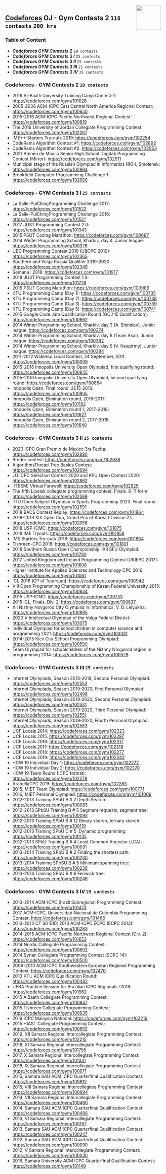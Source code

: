 <img align="right" width="80" src="https://github.com/cs-MohamedAyman/Problem-Solving-Training/blob/master/online-judges-logos/codeforces.jpg">

## [Codeforces](https://codeforces.com/) OJ - Gym Contests 2 `110 contests` `200 hrs`

### Table of Content

- ***Codeforces GYM Contests 2***     `10 contests`
- ***Codeforces GYM Contests 3 I***   `25 contests`
- ***Codeforces GYM Contests 3 II***  `25 contests`
- ***Codeforces GYM Contests 3 III*** `25 contests`
- ***Codeforces GYM Contests 3 IV***  `25 contests`

### Codeforces - GYM Contests 2 `10 contests`

- 2016 Al-Baath University Training Camp Contest-1: https://codeforces.com/gym/101028
- 2005-2006 ACM-ICPC East Central North America Regional Contest: https://codeforces.com/gym/100650
- 2015-2016 ACM-ICPC Pacific Northwest Regional Contest: https://codeforces.com/gym/100819
- The 2019 University of Jordan Collegiate Programming Contest: https://codeforces.com/gym/102267
- IME++ Starters Try-outs 2019: https://codeforces.com/gym/102254
- CodeRams Algorithm Contest #1: https://codeforces.com/gym/102892
- CodeRams Algorithm Contest #2: https://codeforces.com/gym/102953
- 2021 Ateneo de Manila Senior High School Dagitab Programming Contest (Mirror): https://codeforces.com/gym/102911
- Municipal stage of the Russian Olympiad in Informatics (ROI), Smolensk: https://codeforces.com/gym/102894
- Brookfield Computer Programming Challenge 1: https://codeforces.com/gym/102680

### Codeforces -  GYM Contests 3 I `25 contests`

- La Salle-PuiChingProgramming Challenge 2017: https://codeforces.com/gym/101522
- La Salle-PuiChingProgramming Challenge 2016: https://codeforces.com/gym/101521
- 2017 JUST Programming Contest 2.0: https://codeforces.com/gym/101343
- 2015 PSUT Coding Marathon: https://codeforces.com/gym/100687
- 2014 Winter Programming School, Kharkiv, day 4. Junior league: https://codeforces.com/gym/100376
- UBC Programming Contest 2019 (UBCPC 2019): https://codeforces.com/gym/102365
- Southern and Volga Russia Qualifier 2019-2020: https://codeforces.com/gym/102348
- Semana i 2018: https://codeforces.com/gym/101917
- 2018 JUST Programming Contest 1.0: https://codeforces.com/gym/101778
- 2016 PSUT Coding Marathon: https://codeforces.com/gym/100989
- KTU Programming Camp (Day 1): https://codeforces.com/gym/100735
- KTU Programming Camp (Day 2): https://codeforces.com/gym/100738
- KTU Programming Camp (Day 3): https://codeforces.com/gym/100739
- KTU Programming Camp (Day 5): https://codeforces.com/gym/100741
- 2015 Google Code Jam Qualification Round (GCJ 15 Qualification): https://codeforces.com/gym/100662
- 2014 Winter Programming School, Kharkiv, day 3 (A. Shmelev). Junior league: https://codeforces.com/gym/100374
- 2014 Winter Programming School, Kharkiv, day 8 (Team Akai). Junior league: https://codeforces.com/gym/100382
- 2014 Winter Programming School, Kharkiv, day 9 (V. Nespirtny). Junior league: https://codeforces.com/gym/100384
- 2011-2012 Waterloo Local Contest, 24 September, 2011: https://codeforces.com/gym/100008
- 2015-2016 Innopolis University Open Olympiad, first qualifying round: https://codeforces.com/gym/100845
- 2015-2016 Innopolis University Open Olympiad, second qualifying round: https://codeforces.com/gym/100854
- Innopolis Open, Final round, 2015-2016: https://codeforces.com/gym/100905
- Innopolis Open, Elimination round, 2016-2017: https://codeforces.com/gym/101182
- Innopolis Open, Elimination round 1, 2017-2018: https://codeforces.com/gym/101627
- Innopolis Open, Elimination round 2, 2017-2018: https://codeforces.com/gym/101640

### Codeforces -  GYM Contests 3 II `25 contests`

- 2020 ICPC Gran Premio de Mexico 3ra Fecha: https://codeforces.com/gym/102890
- Bredor contest: https://codeforces.com/gym/102638
- AlgorithmsThread Tree Basics Contest: https://codeforces.com/gym/102694
- LU ICPC Selection Contest 2020 and KFU Open Contest 2020: https://codeforces.com/gym/102862
- IIT(ISM) Virtual Farewell: https://codeforces.com/gym/102625
- The fifth Lipetsk collegiate programming contest. Finals. 8-11 form: https://codeforces.com/gym/102599
- IITU Open Subject Olympiad in Sports Programming 2020. Final round: https://codeforces.com/gym/102591
- 2018 BACS Contest Replay: https://codeforces.com/gym/101864
- 2018-2019 XIX Open Cup, Grand Prix of Korea (Division 2): https://codeforces.com/gym/102058
- 2018 USP-ICMC: https://codeforces.com/gym/101875
- 2018 IME Tryouts: https://codeforces.com/gym/101858
- IME Starters Try-outs 2018: https://codeforces.com/gym/101804
- Tishreen-CPC 2018: https://codeforces.com/gym/101801
- 2018 Southern Russia Open Championship -XII SFU Olympiad: https://codeforces.com/gym/101790
- 2017 United Kingdom and Ireland Programming Contest (UKIEPC 2017): https://codeforces.com/gym/101606
- Higher Institute for Applied Sciences and Technology CPC 2016: https://codeforces.com/gym/101061
- ICL 2016 (GP of Tatarstan): https://codeforces.com/gym/100942
- VIII Open Programming Championship of Kazan Federal University 2015: https://codeforces.com/gym/100834
- 2015 USP-ICMC: https://codeforces.com/gym/100733
- 2015 ICL, Finals, Div. 2: https://codeforces.com/gym/100637
- XII Nizhny Novgorod City Olympiad in Informatics. V. D. Lelyukha: https://codeforces.com/gym/100885
- 2020 V Intellectual Olympiad of the Volga Federal District: https://codeforces.com/gym/103075
- Individual Olympiad for schoolchildren in computer science and programming 2021: https://codeforces.com/gym/103031
- 2014-2015 Kiev City School Programming Olympiad: https://codeforces.com/gym/100590
- Team Olympiad for schoolchildren of the Nizhny Novgorod region in programming 2014: https://codeforces.com/gym/100528

### Codeforces -  GYM Contests 3 III `25 contests`

- Internet Olympiads, Season 2018-2019, Second Personal Olympiad: https://codeforces.com/gym/102552
- Internet Olympiads, Season 2019-2020, First Personal Olympiad: https://codeforces.com/gym/102498
- Internet Olympiads, Season 2019-2020, Second Personal Olympiad: https://codeforces.com/gym/102531
- Internet Olympiads, Season 2019-2020, Third Personal Olympiad: https://codeforces.com/gym/102551
- Internet Olympiads, Season 2019-2020, Fourth Personal Olympiad: https://codeforces.com/gym/102583
- UCF Locals 2014: https://codeforces.com/gym/102323
- UCF Locals 2015: https://codeforces.com/gym/102297
- UCF Locals 2016: https://codeforces.com/gym/102317
- UCF Locals 2017: https://codeforces.com/gym/102318
- UCF Locals 2018: https://codeforces.com/gym/102277
- UCF Locals 2019: https://codeforces.com/gym/102343
- HCW 19 Individual Day 1: https://codeforces.com/gym/102272
- HCW 19 Individual Day 2: https://codeforces.com/gym/102270
- HCW 19 Team Round (ICPC format): https://codeforces.com/gym/102279
- ArabellaCPC 2019: https://codeforces.com/gym/102263
- 2015, MIET Team Olympiad: https://codeforces.com/gym/100771
- 2016, MIET Personal Olympiad: https://codeforces.com/gym/101009
- 2012-2013 Training SPbU B # 2 Depth Search: https://codeforces.com/gym/100083
- 2012-2013 SPbSU Training B # 5 Segment requests, segment tree: https://codeforces.com/gym/100093
- 2012-2013 Training SPbU B # 12 Binary search, ternary search: https://codeforces.com/gym/100119
- 2012-2013 Training SPbU C # 5. Dynamic programming: https://codeforces.com/gym/100135
- 2012-2013 SPbU Training B # 4 Least Common Ancestor (LCA): https://codeforces.com/gym/100091
- 2013-2014 Training SPbU B # 2 Finding the shortest path: https://codeforces.com/gym/100230
- 2013-2014 Training SPbSU B # 5 Minimum spanning tree: https://codeforces.com/gym/100238
- 2013-2014 Training SPbU B # 6 Fenwick tree: https://codeforces.com/gym/100246

### Codeforces -  GYM Contests 3 IV `25 contests`

- 2013-2014 ACM-ICPC Brazil Subregional Programming Contest: https://codeforces.com/gym/101473
- 2017 ACM-ICPC, Universidad Nacional de Colombia Programming Contest: https://codeforces.com/gym/101466
- 2013-2014 CT S01E10: 2013 ACM-ICPC ECPC (ECPC 2013): https://codeforces.com/gym/100283
- 2014-2015 ACM-ICPC Pacific Northwest Regional Contest (Div. 2): https://codeforces.com/gym/101653
- 2014 Nordic Collegiate Programming Contest: https://codeforces.com/gym/100502
- 2014 Syrian Collegiate Programming Contest (SCPC 14): https://codeforces.com/gym/100500
- 2009-2010 ACM ICPC Southwestern European Regional Programming Contest: https://codeforces.com/gym/102470
- 2013 KTU ACM ICPC Qualification Round: https://codeforces.com/gym/100482
- UFBA Practice Session for Brazilian ICPC Regionals -2018: https://codeforces.com/gym/101962
- 2015 AlBaath Collegiate Programming Contest: https://codeforces.com/gym/100947
- 2015 Tishreen Collegiate Programming Contest: https://codeforces.com/gym/100935
- 2019 ICPC Malaysia National: https://codeforces.com/gym/102219
- 2015 HIAST Collegiate Programming Contest: https://codeforces.com/gym/100952
- 2019, XII Samara Regional Intercollegiate Programming Contest: https://codeforces.com/gym/102215
- 2018, XI Samara Regional Intercollegiate Programming Contest: https://codeforces.com/gym/101755
- 2017, X Samara Regional Intercollegiate Programming Contest: https://codeforces.com/gym/101341
- 2016, IX Samara Regional Intercollegiate Programming Contest: https://codeforces.com/gym/100971
- 2015, Samara SAU ACM ICPC Quarterfinal Qualification Contest: https://codeforces.com/gym/100812
- 2015, VIII Samara Regional Intercollegiate Programming Contest: https://codeforces.com/gym/100694
- 2014, VII Samara Regional Intercollegiate Programming Contest: https://codeforces.com/gym/100460
- 2014, Samara SAU ACM ICPC Quarterfinal Qualification Contest: https://codeforces.com/gym/100488
- 2013, VI Samara Regional Intercollegiate Programming Contest: https://codeforces.com/gym/100187
- 2013, Samara SAU ACM ICPC Quarterfinal Qualification Contest: https://codeforces.com/gym/100247
- 2012, Samara SAU ACM ICPC Quarterfinal Qualification Contest: https://codeforces.com/gym/100090
- 2012, V Samara Regional Intercollegiate Programming Contest: https://codeforces.com/gym/100030
- 2016, Samara University ACM ICPC Quarterfinal Qualification Contest: https://codeforces.com/gym/101149
